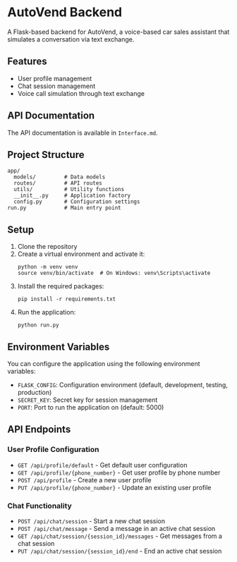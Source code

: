 # AutoVend Backend

A Flask-based backend for AutoVend, a voice-based car sales assistant that simulates a conversation via text exchange.

## Features

- User profile management
- Chat session management
- Voice call simulation through text exchange

## API Documentation

The API documentation is available in `Interface.md`.

## Project Structure

```
app/
  models/         # Data models
  routes/         # API routes
  utils/          # Utility functions
  __init__.py     # Application factory
  config.py       # Configuration settings
run.py            # Main entry point
```

## Setup

1. Clone the repository
2. Create a virtual environment and activate it:
   ```
   python -m venv venv
   source venv/bin/activate  # On Windows: venv\Scripts\activate
   ```
3. Install the required packages:
   ```
   pip install -r requirements.txt
   ```
4. Run the application:
   ```
   python run.py
   ```

## Environment Variables

You can configure the application using the following environment variables:

- `FLASK_CONFIG`: Configuration environment (default, development, testing, production)
- `SECRET_KEY`: Secret key for session management
- `PORT`: Port to run the application on (default: 5000)

## API Endpoints

### User Profile Configuration

- `GET /api/profile/default` - Get default user configuration
- `GET /api/profile/{phone_number}` - Get user profile by phone number
- `POST /api/profile` - Create a new user profile
- `PUT /api/profile/{phone_number}` - Update an existing user profile

### Chat Functionality

- `POST /api/chat/session` - Start a new chat session
- `POST /api/chat/message` - Send a message in an active chat session
- `GET /api/chat/session/{session_id}/messages` - Get messages from a chat session
- `PUT /api/chat/session/{session_id}/end` - End an active chat session 